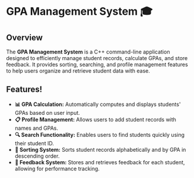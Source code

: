 # GPA Management System 🎓

## Overview  
The **GPA Management System** is a C++ command-line application designed to efficiently manage student records, calculate GPAs, and store feedback. It provides sorting, searching, and profile management features to help users organize and retrieve student data with ease.

## Features! 

- **📊 GPA Calculation:** Automatically computes and displays students' GPAs based on user input.  
- **📋 Profile Management:** Allows users to add student records with names and GPAs.  
- **🔍 Search Functionality:** Enables users to find students quickly using their student ID.  
- **📑 Sorting System:** Sorts student records alphabetically and by GPA in descending order.  
- **💬 Feedback System:** Stores and retrieves feedback for each student, allowing for performance tracking.


